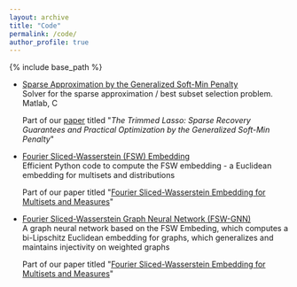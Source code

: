 ```yaml
---
layout: archive
title: "Code"
permalink: /code/
author_profile: true
---
```


{% include base_path %}

- [Sparse Approximation by the Generalized Soft-Min Penalty](https://github.com/tal-amir/sparse-approximation-gsm)  
  Solver for the sparse approximation / best subset selection problem.  
  Matlab, C

  Part of our [paper](https://tal-amir.github.io/publication/2021-09%20The%20Trimmed%20Lasso) titled "_The Trimmed Lasso: Sparse Recovery Guarantees and Practical Optimization by the Generalized Soft-Min Penalty_"  
  
- [Fourier Sliced-Wasserstein (FSW) Embedding](https://tal-amir.github.io/soon/)  
  Efficient Python code to compute the FSW embedding - a Euclidean embedding for multisets and distributions

  Part of our paper titled "[Fourier Sliced-Wasserstein Embedding for Multisets and Measures](https://tal-amir.github.io/publication/2024-05%20Fourier%20Sliced-Wasserstein%20Embedding)"
  
- [Fourier Sliced-Wasserstein Graph Neural Network (FSW-GNN)](https://tal-amir.github.io/soon/)  
  A graph neural network based on the FSW Embeding, which computes a bi-Lipschitz Euclidean embedding for graphs, which generalizes and maintains injectivity on weighted graphs
    
  Part of our paper titled "[Fourier Sliced-Wasserstein Embedding for Multisets and Measures](https://tal-amir.github.io/soon/)"

  
[//]: <> (  https://github.com/tal-amir/fsw-gnn  )
